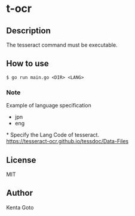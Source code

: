 # t-ocr

## Description
The tesseract command must be executable.

## How to use
```
$ go run main.go <DIR> <LANG>
```

### Note
Example of language specification
- jpn
- eng

\* Specify the Lang Code of tesseract.  
https://tesseract-ocr.github.io/tessdoc/Data-Files

## License
MIT

## Author
Kenta Goto

